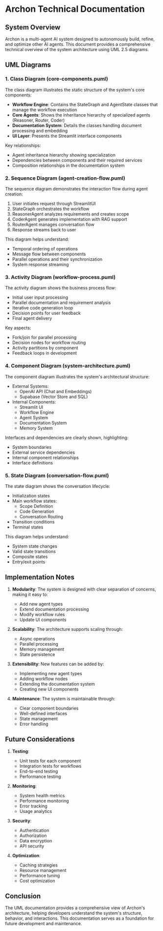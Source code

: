 # Archon Technical Documentation

## System Overview

Archon is a multi-agent AI system designed to autonomously build, refine, and optimize other AI agents. This document provides a comprehensive technical overview of the system architecture using UML 2.5 diagrams.

## UML Diagrams

### 1. Class Diagram (core-components.puml)

The class diagram illustrates the static structure of the system's core components:

- **Workflow Engine**: Contains the StateGraph and AgentState classes that manage the workflow execution
- **Core Agents**: Shows the inheritance hierarchy of specialized agents (Reasoner, Router, Coder)
- **Documentation System**: Details the classes handling document processing and embedding
- **UI Layer**: Presents the Streamlit interface components

Key relationships:
- Agent inheritance hierarchy showing specialization
- Dependencies between components and their required services
- Composition relationships in the documentation system

### 2. Sequence Diagram (agent-creation-flow.puml)

The sequence diagram demonstrates the interaction flow during agent creation:

1. User initiates request through StreamlitUI
2. StateGraph orchestrates the workflow
3. ReasonerAgent analyzes requirements and creates scope
4. CoderAgent generates implementation with RAG support
5. RouterAgent manages conversation flow
6. Response streams back to user

This diagram helps understand:
- Temporal ordering of operations
- Message flow between components
- Parallel operations and their synchronization
- System response streaming

### 3. Activity Diagram (workflow-process.puml)

The activity diagram shows the business process flow:

- Initial user input processing
- Parallel documentation and requirement analysis
- Iterative code generation loop
- Decision points for user feedback
- Final agent delivery

Key aspects:
- Fork/join for parallel processing
- Decision nodes for workflow routing
- Activity partitions by component
- Feedback loops in development

### 4. Component Diagram (system-architecture.puml)

The component diagram illustrates the system's architectural structure:

- External Systems:
  * OpenAI API (Chat and Embeddings)
  * Supabase (Vector Store and SQL)
- Internal Components:
  * Streamlit UI
  * Workflow Engine
  * Agent System
  * Documentation System
  * Memory System

Interfaces and dependencies are clearly shown, highlighting:
- System boundaries
- External service dependencies
- Internal component relationships
- Interface definitions

### 5. State Diagram (conversation-flow.puml)

The state diagram shows the conversation lifecycle:

- Initialization states
- Main workflow states:
  * Scope Definition
  * Code Generation
  * Conversation Routing
- Transition conditions
- Terminal states

This diagram helps understand:
- System state changes
- Valid state transitions
- Composite states
- Entry/exit points

## Implementation Notes

1. **Modularity**: The system is designed with clear separation of concerns, making it easy to:
   - Add new agent types
   - Extend documentation processing
   - Modify workflow rules
   - Update UI components

2. **Scalability**: The architecture supports scaling through:
   - Async operations
   - Parallel processing
   - Memory management
   - State persistence

3. **Extensibility**: New features can be added by:
   - Implementing new agent types
   - Adding workflow nodes
   - Extending the documentation system
   - Creating new UI components

4. **Maintenance**: The system is maintainable through:
   - Clear component boundaries
   - Well-defined interfaces
   - State management
   - Error handling

## Future Considerations

1. **Testing**:
   - Unit tests for each component
   - Integration tests for workflows
   - End-to-end testing
   - Performance testing

2. **Monitoring**:
   - System health metrics
   - Performance monitoring
   - Error tracking
   - Usage analytics

3. **Security**:
   - Authentication
   - Authorization
   - Data encryption
   - API security

4. **Optimization**:
   - Caching strategies
   - Resource management
   - Performance tuning
   - Cost optimization

## Conclusion

The UML documentation provides a comprehensive view of Archon's architecture, helping developers understand the system's structure, behavior, and interactions. This documentation serves as a foundation for future development and maintenance.